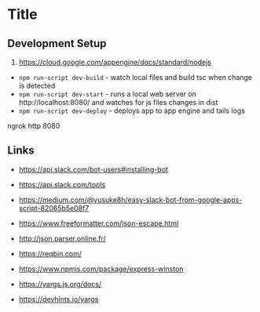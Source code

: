 # Title

## Development Setup

1. https://cloud.google.com/appengine/docs/standard/nodejs

* `npm run-script dev-build` - watch local files and build tsc when change is detected
* `npm run-script dev-start` - runs a local web server on http://localhost:8080/ and watches for js files changes in dist
* `npm run-script dev-deploy` - deploys app to app engine and tails logs

ngrok http 8080

## Links

* https://api.slack.com/bot-users#installing-bot
* https://api.slack.com/tools
* https://medium.com/@yusuke8h/easy-slack-bot-from-google-apps-script-82065b5e08f7

* https://www.freeformatter.com/json-escape.html
* http://json.parser.online.fr/
* https://reqbin.com/

* https://www.npmjs.com/package/express-winston
* https://yargs.js.org/docs/
* https://devhints.io/yargs
